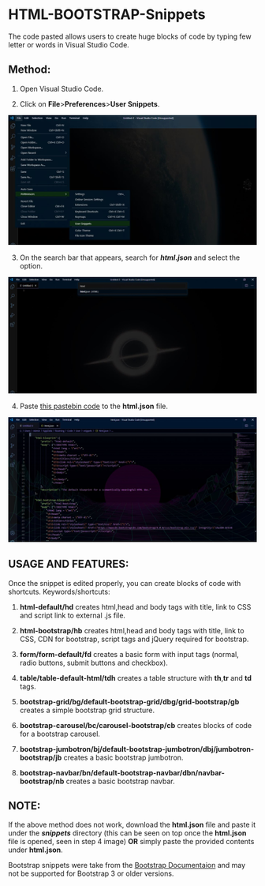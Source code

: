 # HTML-BOOTSTRAP-Snippets
The code pasted allows users to create huge blocks of code by typing few letter or words in Visual Studio Code.

## Method:

1. Open Visual Studio Code.

2. Click on **File**>**Preferences**>**User Snippets**.

![Step 2](https://raw.githubusercontent.com/shyamr586/HTML-BOOTSTRAP-Snippets/master/step2.JPG)

3. On the search bar that appears, search for ***html.json*** and select the option.

![Step 3](https://raw.githubusercontent.com/shyamr586/HTML-BOOTSTRAP-Snippets/master/step3.JPG)

4. Paste [this pastebin code](https://pastebin.com/raw/fnx654Tr) to the **html.json** file.

![Step 3](https://raw.githubusercontent.com/shyamr586/HTML-BOOTSTRAP-Snippets/master/step4.JPG)

## USAGE AND FEATURES:

  Once the snippet is edited properly, you can create blocks of code with shortcuts. Keywords/shortcuts:
     
1. **html-default/hd** creates html,head and body tags with title, link to CSS and script link to external .js file.

2. **html-bootstrap/hb** creates html,head and body tags with title, link to CSS, CDN for bootstrap, script tags and jQuery required for bootstrap.

3. **form/form-default/fd** creates a basic form with input tags (normal, radio buttons, submit buttons and checkbox).

4. **table/table-default-html/tdh** creates a table structure with **th**,**tr** and **td** tags.

5. **bootstrap-grid/bg/default-bootstrap-grid/dbg/grid-bootstrap/gb** creates a simple bootstrap grid structure.

6. **bootstrap-carousel/bc/carousel-bootstrap/cb** creates blocks of code for a bootstrap carousel.

7. **bootstrap-jumbotron/bj/default-bootstrap-jumbotron/dbj/jumbotron-bootstrap/jb** creates a basic bootstrap jumbotron.

8. **bootstrap-navbar/bn/default-bootstrap-navbar/dbn/navbar-bootstrap/nb** creates a basic bootstrap navbar.
     
 ## NOTE: 

  If the above method does not work, download the **html.json** file and paste it under the ***snippets*** directory (this can be seen on top  once the **html.json** file is opened, seen in step 4 image) **OR** simply paste the provided contents under **html.json**. 
  
  Bootstrap snippets were take from the [Bootstrap Documentaion](https://getbootstrap.com/docs/4.5/getting-started/introduction/) and may not be supported for Bootstrap 3 or older versions.
